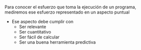 Para conocer el esfuerzo que toma la ejecución de un programa, mediremos ese esfuerzo representado en un aspecto puntual
- Ese aspecto debe cumplir con
    - Ser relevante
    - Ser cuantitativo
    - Ser fácil de calcular
    - Ser una buena herramienta predictiva